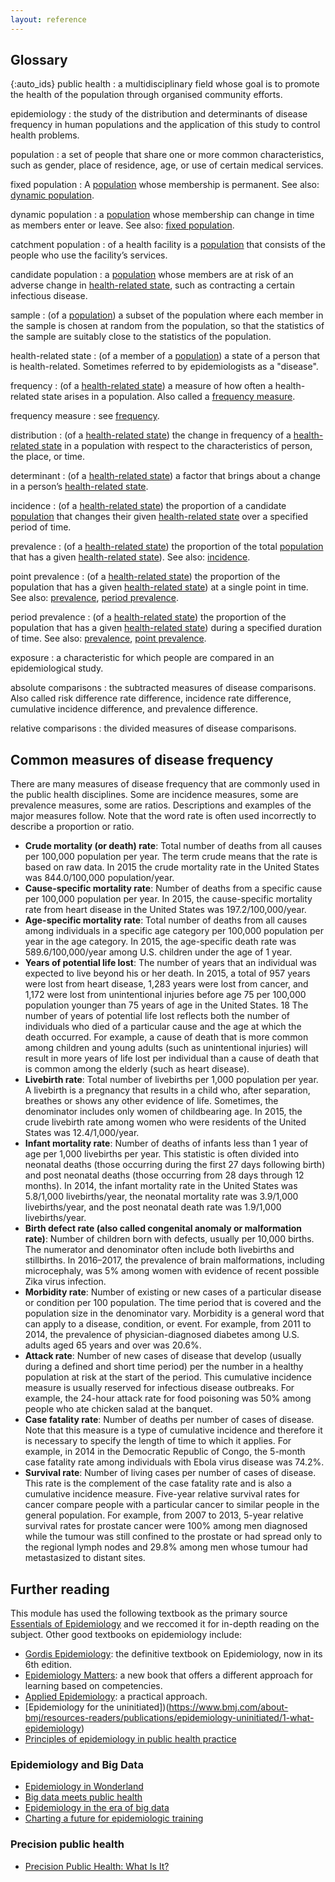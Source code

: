 ```yaml
---
layout: reference
---
```


## Glossary

{:auto_ids}
public health
:   a multidisciplinary field whose goal is to promote the health of the population through organised community efforts.

epidemiology
:   the study of the distribution and determinants of disease frequency in human populations and the application of this study to control health problems.

population
:   a set of people that share one or more common characteristics, such as gender, place of residence, age, or use of certain medical services.

fixed population
:   A [population](#population) whose membership is permanent.
    See also: [dynamic population](#dynamic-population).

dynamic population
:   a [population](#population) whose membership can change in time as members enter or leave. 
    See also: [fixed population](#fixed-population).

catchment population
:   of a health facility is a [population](#population) that consists of the people who use the facility’s services.

candidate population
:   a [population](#population) whose members are at risk of an adverse change in [health-related state](#health-related-state), such as contracting a certain infectious disease. 

sample
:   (of a [population](#population)) a subset of the population where each member in the sample is chosen at random from the population, so that the statistics of the sample are suitably close to the statistics of the population.

health-related state
:   (of a member of a [population](#population)) a state of a person that is health-related. Sometimes referred to by epidemiologists as a "disease".

frequency
:   (of a [health-related state](#health-reated-state)) a measure of how often a health-related state arises in a population. Also called a [frequency measure](#frequency-measure).

frequency measure
:   see [frequency](#frequency).

distribution
:   (of a [health-related state](#health-reated-state)) the change in frequency of a [health-related state](#health-reated-state) in a population with respect to the characteristics of person, the place, or time.

determinant
:  (of a [health-related state](#health-reated-state)) a factor that brings about a change in a person’s [health-related state](#healt-reated-state).

incidence
:   (of a [health-related state](#health-related-state)) the proportion of a candidate [population](#population) that changes their given [health-related state](#health-related-state) over a specified period of time.

prevalence
:   (of a [health-related state](#health-related-state)) the proportion of the total [population](#population) that has a given [health-related state](#health-related-state)).
    See also: [incidence](#incidence).

point prevalence
:   (of a [health-related state](#health-related-state)) the proportion of the population that has a given [health-related state](#health-related-state)) at a single point in time.
    See also: [prevalence](#prevalence), [period prevalence](#period-prevalence).

period prevalence
:   (of a [health-related state](#health-related-state)) the proportion of the population that has a given [health-related state](#health-related-state)) during a specified duration of time.
    See also:  [prevalence](#prevalence), [point prevalence](#point-prevalence).

exposure
:	a characteristic for which people are compared in an epidemiological study.

absolute comparisons
:	the subtracted measures of disease comparisons. Also called risk difference rate difference, incidence rate difference, cumulative incidence difference, and prevalence difference.

relative comparisons
:	the divided measures of disease comparisons.


## Common measures of disease frequency
There are many measures of disease frequency that are commonly used in the public health disciplines. Some are incidence measures, some are prevalence measures, some are ratios. Descriptions and examples of the major measures follow. Note that the word rate is often used incorrectly
to describe a proportion or ratio. 

- **Crude mortality (or death) rate**: Total number of deaths from all causes per 100,000 population per year. The term crude means that the
rate is based on raw data. In 2015 the crude mortality rate in the United States was 844.0/100,000 population/year.
- **Cause-specific mortality rate**: Number of deaths from a specific cause per 100,000 population per year. In 2015, the cause-specific mortality rate from heart disease in the United States was 197.2/100,000/year.
- **Age-specific mortality rate**: Total number of deaths from all causes among individuals in a specific age category per 100,000 population
per year in the age category. In 2015, the age-specific death rate was 589.6/100,000/year among U.S. children under the age of 1 year.
- **Years of potential life lost**: The number of years that an individual was expected to live beyond his or her death. In 2015, a total of 957 years were lost from heart disease, 1,283 years were lost from cancer, and 1,172 were lost from unintentional injuries before age 75 per 100,000 population younger than 75 years of age in the United States. 18 The number of years of potential life lost reflects both the number of individuals who died of a particular cause and the age at which the death occurred. For example, a cause of death that is more common among children and young adults (such as unintentional injuries) will result in more years of life lost per individual than a cause of death that is common among the elderly (such as heart disease).
- **Livebirth rate**: Total number of livebirths per 1,000 population per year. A livebirth is a pregnancy that results in a child who, after separation, breathes or shows any other evidence of life. Sometimes, the denominator includes only women of childbearing age. In 2015, the crude livebirth rate among women who were residents of the United States was 12.4/1,000/year.
- **Infant mortality rate**: Number of deaths of infants less than 1 year of age per 1,000 livebirths per year. This statistic is often divided into neonatal deaths (those occurring during the first 27 days following birth) and post neonatal deaths (those occurring from 28 days through 12 months). In 2014, the infant mortality rate in the United States was 5.8/1,000 livebirths/year, the neonatal mortality rate was 3.9/1,000 livebirths/year, and the post neonatal death rate was 1.9/1,000 livebirths/year.
- **Birth defect rate (also called congenital anomaly or malformation rate)**: Number of children born with defects, usually per 10,000 births. The numerator and denominator often include both livebirths and stillbirths. In 2016–2017, the prevalence of brain malformations, including microcephaly, was 5% among women with evidence of recent possible Zika virus infection.
- **Morbidity rate**: Number of existing or new cases of a particular disease or condition per 100 population. The time period that is covered
and the population size in the denominator vary. Morbidity is a general word that can apply to a disease, condition, or event. For example, from
2011 to 2014, the prevalence of physician-diagnosed diabetes among U.S. adults aged 65 years and over was 20.6%.
- **Attack rate**: Number of new cases of disease that develop (usually during a defined and short time period) per the number in a healthy population at risk at the start of the period. This cumulative incidence measure is usually reserved for infectious disease outbreaks. For example, the 24-hour attack rate for food poisoning was 50% among people who ate chicken salad at the banquet.
- **Case fatality rate**: Number of deaths per number of cases of disease. Note that this measure is a type of cumulative incidence and therefore it is necessary to specify the length of time to which it applies. For example, in 2014 in the Democratic Republic of Congo, the 5-month case fatality rate among individuals with Ebola virus disease was 74.2%. 
- **Survival rate**: Number of living cases per number of cases of disease. This rate is the complement of the case fatality rate and is also a cumulative incidence measure. Five-year relative survival rates for cancer compare people with a particular cancer to similar people in the general population. For example, from 2007 to 2013, 5-year relative survival rates for prostate cancer were 100% among men diagnosed while the tumour was still confined to the prostate or had spread only to the regional lymph nodes and 29.8% among men whose tumour had metastasized to distant sites.


## Further reading
This module has used the following textbook as the primary source [Essentials of Epidemiology](https://www.amazon.com/Essentials-Epidemiology-Public-Health-Aschengrau/dp/1284028917) and we reccomed it for in-depth reading on the subject. Other good textbooks on epidemiology include:
* [Gordis Epidemiology](https://www.amazon.com/Gordis-Epidemiology-David-Celentano-ScD/dp/0323552293): the definitive textbook on Epidemiology, now in its 6th edition.
* [Epidemiology Matters](https://www.amazon.com/Epidemiology-Matters-Introduction-Methodological-Foundations/dp/0199331243): a new book that offers a different approach for learning based on competencies.
* [Applied Epidemiology](https://www.amazon.com/Applied-Epidemiology-Practice-Ross-Brownson/dp/0195187415): a practical approach.
* [Epidemiology for the uninitiated])(https://www.bmj.com/about-bmj/resources-readers/publications/epidemiology-uninitiated/1-what-epidemiology)
* [Principles of epidemiology in public health practice](https://www.cdc.gov/csels/dsepd/ss1978/index.html)

### Epidemiology and Big Data
* [Epidemiology in Wonderland](https://pubmed.ncbi.nlm.nih.gov/29623670/)
* [Big data meets public health](https://science.sciencemag.org/content/346/6213/1054.long)
* [Epidemiology in the era of big data](https://journals.lww.com/epidem/Fulltext/2015/05000/Commentary__Epidemiology_in_the_Era_of_Big_Data.14.aspx)
* [Charting a future for epidemiologic training](https://pubmed.ncbi.nlm.nih.gov/25976024/)

### Precision public health
* [Precision Public Health: What Is It?](https://blogs.cdc.gov/genomics/2018/05/15/precision-public-health-2/)
